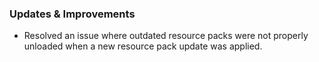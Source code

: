 ### Updates & Improvements
- Resolved an issue where outdated resource packs were not properly unloaded when a new resource pack update was applied.